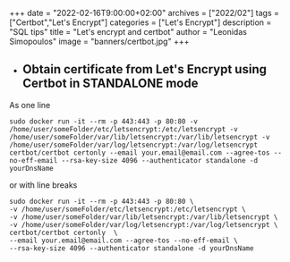 +++
date = "2022-02-16T9:00:00+02:00"
archives = ["2022/02"]
tags = ["Certbot","Let's Encrypt"]
categories = ["Let's Encrypt"]
description = "SQL tips"
title = "Let's encrypt and certbot"
author = "Leonidas Simopoulos"
image = "banners/certbot.jpg"
+++


* ##  Obtain certificate from Let's Encrypt using Certbot in STANDALONE mode  

As one line
```
sudo docker run -it --rm -p 443:443 -p 80:80 -v /home/user/someFolder/etc/letsencrypt:/etc/letsencrypt -v /home/user/someFolder/var/lib/letsencrypt:/var/lib/letsencrypt -v /home/user/someFolder/var/log/letsencrypt:/var/log/letsencrypt certbot/certbot certonly --email your.email@email.com --agree-tos --no-eff-email --rsa-key-size 4096 --authenticator standalone -d yourDnsName
```
or with line breaks
```
sudo docker run -it --rm -p 443:443 -p 80:80 \
-v /home/user/someFolder/etc/letsencrypt:/etc/letsencrypt \
-v /home/user/someFolder/var/lib/letsencrypt:/var/lib/letsencrypt \
-v /home/user/someFolder/var/log/letsencrypt:/var/log/letsencrypt \
certbot/certbot certonly  \
--email your.email@email.com --agree-tos --no-eff-email \
--rsa-key-size 4096 --authenticator standalone -d yourDnsName
```

